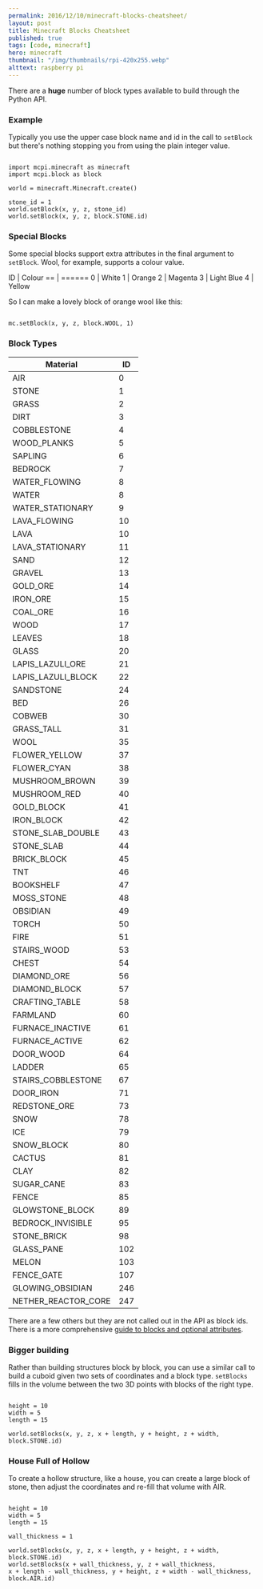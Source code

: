 ```yaml
---
permalink: 2016/12/10/minecraft-blocks-cheatsheet/
layout: post
title: Minecraft Blocks Cheatsheet
published: true
tags: [code, minecraft]
hero: minecraft
thumbnail: "/img/thumbnails/rpi-420x255.webp"
alttext: raspberry pi
---
```


There are a **huge** number of block types available to build through the Python API.

### Example

Typically you use the upper case block name and id in the call to <code>setBlock</code> but
there's nothing stopping you from using the plain integer value.

```

import mcpi.minecraft as minecraft
import mcpi.block as block

world = minecraft.Minecraft.create()

stone_id = 1
world.setBlock(x, y, z, stone_id)
world.setBlock(x, y, z, block.STONE.id)

```

### Special Blocks

Some special blocks support extra attributes in the final argument to
<code>setBlock</code>. Wool, for example, supports a colour value.

ID | Colour
== | ======
0 | White
1 | Orange
2 | Magenta
3 | Light Blue
4 | Yellow

So I can make a lovely block of orange wool like this:

```

mc.setBlock(x, y, z, block.WOOL, 1)

```

### Block Types

| Material            | ID  |
| ------------------- | --- |
| AIR                 | 0   |
| STONE               | 1   |
| GRASS               | 2   |
| DIRT                | 3   |
| COBBLESTONE         | 4   |
| WOOD_PLANKS         | 5   |
| SAPLING             | 6   |
| BEDROCK             | 7   |
| WATER_FLOWING       | 8   |
| WATER               | 8   |
| WATER_STATIONARY    | 9   |
| LAVA_FLOWING        | 10  |
| LAVA                | 10  |
| LAVA_STATIONARY     | 11  |
| SAND                | 12  |
| GRAVEL              | 13  |
| GOLD_ORE            | 14  |
| IRON_ORE            | 15  |
| COAL_ORE            | 16  |
| WOOD                | 17  |
| LEAVES              | 18  |
| GLASS               | 20  |
| LAPIS_LAZULI_ORE    | 21  |
| LAPIS_LAZULI_BLOCK  | 22  |
| SANDSTONE           | 24  |
| BED                 | 26  |
| COBWEB              | 30  |
| GRASS_TALL          | 31  |
| WOOL                | 35  |
| FLOWER_YELLOW       | 37  |
| FLOWER_CYAN         | 38  |
| MUSHROOM_BROWN      | 39  |
| MUSHROOM_RED        | 40  |
| GOLD_BLOCK          | 41  |
| IRON_BLOCK          | 42  |
| STONE_SLAB_DOUBLE   | 43  |
| STONE_SLAB          | 44  |
| BRICK_BLOCK         | 45  |
| TNT                 | 46  |
| BOOKSHELF           | 47  |
| MOSS_STONE          | 48  |
| OBSIDIAN            | 49  |
| TORCH               | 50  |
| FIRE                | 51  |
| STAIRS_WOOD         | 53  |
| CHEST               | 54  |
| DIAMOND_ORE         | 56  |
| DIAMOND_BLOCK       | 57  |
| CRAFTING_TABLE      | 58  |
| FARMLAND            | 60  |
| FURNACE_INACTIVE    | 61  |
| FURNACE_ACTIVE      | 62  |
| DOOR_WOOD           | 64  |
| LADDER              | 65  |
| STAIRS_COBBLESTONE  | 67  |
| DOOR_IRON           | 71  |
| REDSTONE_ORE        | 73  |
| SNOW                | 78  |
| ICE                 | 79  |
| SNOW_BLOCK          | 80  |
| CACTUS              | 81  |
| CLAY                | 82  |
| SUGAR_CANE          | 83  |
| FENCE               | 85  |
| GLOWSTONE_BLOCK     | 89  |
| BEDROCK_INVISIBLE   | 95  |
| STONE_BRICK         | 98  |
| GLASS_PANE          | 102 |
| MELON               | 103 |
| FENCE_GATE          | 107 |
| GLOWING_OBSIDIAN    | 246 |
| NETHER_REACTOR_CORE | 247 |

There are a few others but they are not called out in the API as block ids. There is
a more comprehensive <a href="http://minecraft.gamepedia.com/Pocket_Edition_data_values">guide to blocks and optional attributes</a>.

### Bigger building

Rather than building structures block by block, you can use a similar call to build
a cuboid given two sets of coordinates and a block type. <code>setBlocks</code> fills in
the volume between the two 3D points with blocks of the right type.

```

height = 10
width = 5
length = 15

world.setBlocks(x, y, z, x + length, y + height, z + width, block.STONE.id)

```

### House Full of Hollow

To create a hollow structure, like a house, you can create a large block of stone, then
adjust the coordinates and re-fill that volume with AIR.

```

height = 10
width = 5
length = 15

wall_thickness = 1

world.setBlocks(x, y, z, x + length, y + height, z + width, block.STONE.id)
world.setBlocks(x + wall_thickness, y, z + wall_thickness,
x + length - wall_thickness, y + height, z + width - wall_thickness,
block.AIR.id)

```
